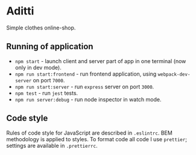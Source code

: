 # Aditti

Simple clothes online-shop.

## Running of application

-   `npm start` - launch client and server part of app in one terminal (now only in dev mode).
-   `npm run start:frontend` - run frontend application, using `webpack-dev-server` on port `7000`.
-   `npm run start:server` - run `express` server on port `3000`.
-   `npm test` - run `jest` tests.
-   `npm run server:debug` - run node inspector in watch mode. 

## Code style

Rules of code style for JavaScript are described in `.eslintrc`. BEM methodology is applied to styles. To format code all code I use `prettier`; settings are available in `.prettierrc`.
